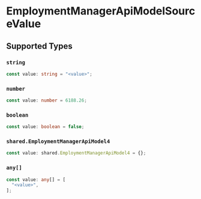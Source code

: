 # EmploymentManagerApiModelSourceValue


## Supported Types

### `string`

```typescript
const value: string = "<value>";
```

### `number`

```typescript
const value: number = 6188.26;
```

### `boolean`

```typescript
const value: boolean = false;
```

### `shared.EmploymentManagerApiModel4`

```typescript
const value: shared.EmploymentManagerApiModel4 = {};
```

### `any[]`

```typescript
const value: any[] = [
  "<value>",
];
```

